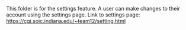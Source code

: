 This folder is for the settings feature. A user can make changes to their account using the settings page. Link to settings page: https://cgi.soic.indiana.edu/~team12/setting.html
